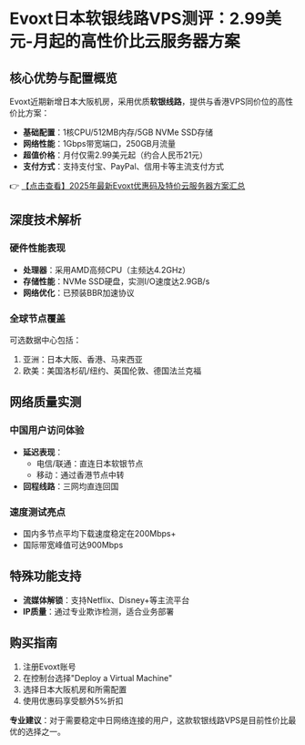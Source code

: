 # Evoxt日本软银线路VPS测评：2.99美元-月起的高性价比云服务器方案

## 核心优势与配置概览

Evoxt近期新增日本大阪机房，采用优质**软银线路**，提供与香港VPS同价位的高性价比方案：
- **基础配置**：1核CPU/512MB内存/5GB NVMe SSD存储
- **网络性能**：1Gbps带宽端口，250GB月流量
- **超值价格**：月付仅需2.99美元起（约合人民币21元）
- **支付方式**：支持支付宝、PayPal、信用卡等主流支付方式

👉 [【点击查看】2025年最新Evoxt优惠码及特价云服务器方案汇总](https://bit.ly/evoxt)

## 深度技术解析

### 硬件性能表现
- **处理器**：采用AMD高频CPU（主频达4.2GHz）
- **存储性能**：NVMe SSD硬盘，实测I/O速度达2.9GB/s
- **网络优化**：已预装BBR加速协议

### 全球节点覆盖
可选数据中心包括：
1. 亚洲：日本大阪、香港、马来西亚
2. 欧美：美国洛杉矶/纽约、英国伦敦、德国法兰克福

## 网络质量实测

### 中国用户访问体验
- **延迟表现**：
  - 电信/联通：直连日本软银节点
  - 移动：通过香港节点中转
- **回程线路**：三网均直连回国

### 速度测试亮点
- 国内多节点平均下载速度稳定在200Mbps+
- 国际带宽峰值可达900Mbps

## 特殊功能支持
- **流媒体解锁**：支持Netflix、Disney+等主流平台
- **IP质量**：通过专业欺诈检测，适合业务部署

## 购买指南
1. 注册Evoxt账号
2. 在控制台选择"Deploy a Virtual Machine"
3. 选择日本大阪机房和所需配置
4. 使用优惠码享受额外5%折扣

**专业建议**：对于需要稳定中日网络连接的用户，这款软银线路VPS是目前性价比最优的选择之一。